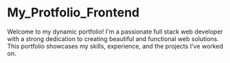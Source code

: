 # My_Protfolio_Frontend

Welcome to my dynamic portfolio! I'm a passionate full stack web developer with a strong dedication to creating beautiful and functional web solutions. This portfolio showcases my skills, experience, and the projects I've worked on.
